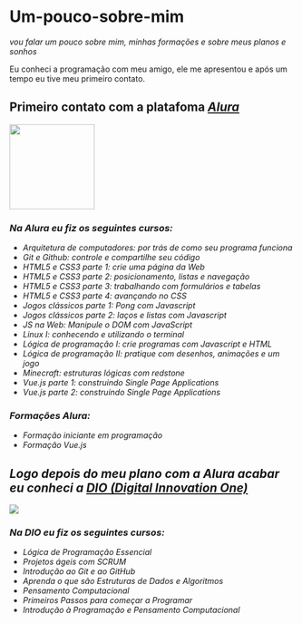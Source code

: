# Um-pouco-sobre-mim
<em><p>vou falar um pouco sobre mim, minhas formações e sobre meus planos e sonhos</p></em>
<p>Eu conheci a programação com meu amigo, ele me apresentou e após um tempo eu tive meu primeiro contato.</p>
<p><strong><h2>Primeiro contato com a platafoma <em><a href="https://www.alura.com.br/">Alura</a></h2><em></strong></p>
<img src="https://www.alura.com.br/assets/img/alura-logo-white.1647533642.svg" heigth="150" width="150">
  <p><h3>Na Alura eu fiz os seguintes cursos:</h3></p>
<ul>
  <li>Arquitetura de computadores: por trás de como seu programa funciona</li>
  <li>Git e Github: controle e compartilhe seu código</li>
  <li>HTML5 e CSS3 parte 1: crie uma página da Web</li>
  <li>HTML5 e CSS3 parte 2: posicionamento, listas e navegação</li>
  <li>HTML5 e CSS3 parte 3: trabalhando com formulários e tabelas</li>
  <li>HTML5 e CSS3 parte 4: avançando no CSS</li>
  <li>Jogos clássicos parte 1: Pong com Javascript</li>
  <li>Jogos clássicos parte 2: laços e listas com Javascript</li>
  <li>JS na Web: Manipule o DOM com JavaScript</li>
  <li>Linux I: conhecendo e utilizando o terminal</li>
  <li>Lógica de programação I: crie programas com Javascript e HTML</li>
  <li>Lógica de programação II: pratique com desenhos, animações e um jogo</li>
  <li>Minecraft: estruturas lógicas com redstone</li>
  <li>Vue.js parte 1: construindo Single Page Applications</li>
  <li>Vue.js parte 2: construindo Single Page Applications</li>
</ul>
 <p><h3>Formações Alura:</h3></p>
<ul>
  <li>Formação iniciante em programação</li>
  <li>Formação Vue.js</li>
</ul>
<p><strong><h2>Logo depois do meu plano com a Alura acabar eu conheci a <em><a href="https://www.dio.me/">DIO (Digital Innovation One)</a></h2><em></strong></p>
<img src="https://imgs.search.brave.com/cMJ3GjcN3kidwn9rb1Dx0xhmqfJstRhjmHIbMCkLULo/rs:fit:711:225:1/g:ce/aHR0cHM6Ly90c2Ux/Lm1tLmJpbmcubmV0/L3RoP2lkPU9JUC5M/bnZWRDAtOEJzZ2Yz/eWJYd0c1ZmFnSGFF/OCZwaWQ9QXBp">
  <p><h3>Na DIO eu fiz os seguintes cursos:</h3></p>
<ul>
  <li>Lógica de Programação Essencial</li>
  <li>Projetos ágeis com SCRUM</li>
  <li>Introdução ao Git e ao GitHub</li>
  <li>Aprenda o que são Estruturas de Dados e Algoritmos</li>
  <li>Pensamento Computacional</li>
  <li>Primeiros Passos para começar a Programar</li>
  <li>Introdução à Programação e Pensamento Computacional</li>
</ul>
